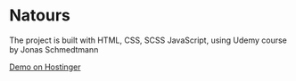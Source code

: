 # Natours
The project is built with HTML, CSS, SCSS JavaScript, using Udemy course by Jonas Schmedtmann


[Demo on Hostinger](https://cdn.pixabay.com/photo/2017/06/16/07/26/under-construction-2408062_1280.png)               

